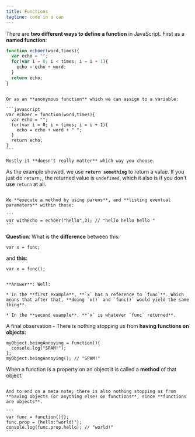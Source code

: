 ```yaml
---
title: Functions
tagline: code in a can
---
```


There are **two different ways to define a function** in JavaScript. First as a **named function**:

```javascript
function echoer(word,times){
  var echo = "";
  for(var i = 0; i < times; i = i + 1){
    echo = echo + word;
  }
  return echo;
}
```

~~~

Or as an **anonymous function** which we can assign to a variable:

```javascript
var echoer = function(word,times){
  var echo = "";
  for(var i = 0; i < times; i = i + 1){
    echo = echo + word + " ";
  }
  return echo;
}
```

Mostly it **doesn't really matter** which way you choose.

~~~

As the example showed, we use **`return something`** to return a value. If you just do `return;`, the returned value is `undefined`, which it also is if you don't use `return` at all.

~~~

We **execute a method by using parens**, and **listing eventual parameters** within those:

```
var withEcho = echoer("hello",3); // "hello hello hello "
```

~~~

**Question**: What is the **difference** between this:

```
var x = func;
```

and **this**:

```
var x = func();
```

~~~

**Answer**: Well:

* In the **first example**, **`x` has a reference to `func`**. Which means that after that, **doing `x()` and `func()` would yield the same thing**.

* In the **second example**, **`x` is whatever `func` returned**.

~~~

A final observation - There is nothing stopping us from **having functions on objects**:

```
myObject.beingAnnoying = function(){
  console.log("SPAM!");
};
myObject.beingAnnoying(); // "SPAM!"
```

When a function is a property on an object it is called a **method** of that object.

~~~

And to end on a meta note; there is also nothing stopping us from **having objects (or anything else) on functions**, since **functions are objects**.

```
var func = function(){};
func.prop = {hello:"world!"};
console.log(func.prop.hello); // "world!"
```


